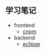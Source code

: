 学习笔记
--

- frontend
   - [cnpm](frontend/cnpm/README.md)
- backend 
   - [eclipse](backend/eclipse/README.md)
